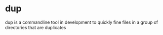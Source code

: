 # dup

dup is a commandline tool in development to quickly fine files in a group of directories that are duplicates
